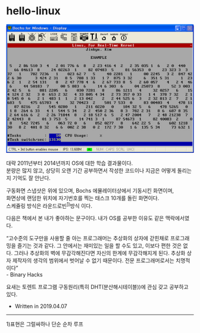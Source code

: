 # hello-linux

![스냅샷](https://github.com/RedPeanut/hello-linux/blob/master/output/snapshot.jpg?raw=true)

대략 2011년부터 2014년까지 OS에 대한 학습 결과물이다.<br/>
분량은 많지 않고, 상당히 오랜 기간 공부하면서 작성한 코드이나 지금은 어떻게 돌리는지 기억도 잘 안난다.

구동화면 스냅샷은 위에 있으며, Bochs 에뮬레이터상에서 기동시킨 화면이며,<br/>
화면상에 랜덤한 위치에 자기번호를 찍는 태스크 10개를 돌린 화면이다.<br/>
스케쥴링 방식은 라운드로빈<sup><a href="#one">1)</a></sup>방식 이다. 

다음은 책에서 본 내가 좋아하는 문구이다. 내가 OS를 공부한 이유도 같은 맥락에서였다.
<p>
“고수준의 도구만을 사용할 줄 아는 프로그래머는 추상화의 상자에 갇힌채로 프로그래밍을 즐기는 것과 같다. 그 안에서는 재미있는 일을 할 수도 있고, 이보다 편한 것은 없다. 그러나 추상화의 벽에 무감각해진다면 자신의 한계에 무감각해지게 된다. 추상화 상자 제작자의 생각의 범위에서 벗어날 수 없기 때문이다. 전문 프로그래머로서는 치명적이다”<br/>
- Binary Hacks
</p>

요새는 토렌트 프로그램 구동원리(특히 DHT(분산해시테이블))에 관심 갖고 공부하고 있다.

- Written in 2019.04.07

<hr/>
<span id="one">1)</span>표현은 그럴싸하나 단순 순차 루프
